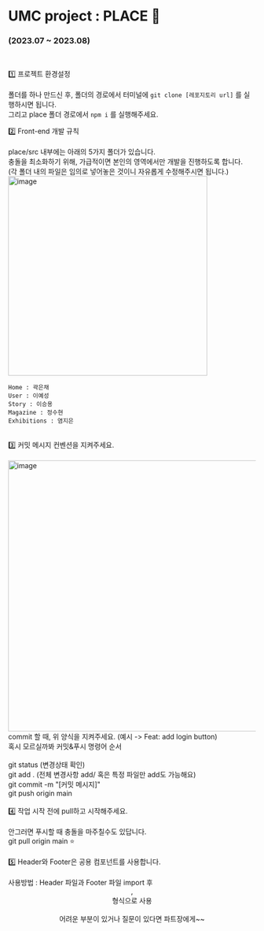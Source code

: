 <h1>UMC project : PLACE 🎱</h1>
<h3>(2023.07 ~ 2023.08)</h3><br/>

1️⃣ 프로젝트 환경설정<br/><br/>
폴더를 하나 만드신 후, 폴더의 경로에서 터미널에 ```git clone [레포지토리 url]``` 를 실행하시면 됩니다.<br/>
그리고 place 폴더 경로에서 ```npm i``` 를 실행해주세요.<br/>

2️⃣ Front-end 개발 규칙<br/><br/>
place/src 내부에는 아래의 5가지 폴더가 있습니다.<br/>
충돌을 최소화하기 위해, 가급적이면 본인의 영역에서만 개발을 진행하도록 합니다.<br/>
(각 폴더 내의 파일은 임의로 넣어놓은 것이니 자유롭게 수정해주시면 됩니다.)<br/>
<img width="405" alt="image" src="https://github.com/PLACE-4th-UMC/PLACE-front/assets/91872300/0ee5fe5d-65b5-4771-9907-e9f364815254"><br/>
```
Home : 곽은채
User : 이예성
Story : 이승용
Magazine : 정수현
Exhibitions : 염지은
```
<br/>
3️⃣ 커밋 메시지 컨벤션을 지켜주세요.<br/><br/>
<img width="550" alt="image" src="https://github.com/PLACE-4th-UMC/PLACE-front/assets/91872300/57ab46a7-139c-4ff9-967e-10c1e4b3bf77"><br/>
commit 할 때, 위 양식을 지켜주세요. (예시 -> Feat: add login button)<br/>
혹시 모르실까봐 커밋&푸시 명령어 순서<br/>
<br/>
git status (변경상태 확인)<br/>
git add . (전체 변경사항 add/ 혹은 특정 파일만 add도 가능해요)<br/>
git commit -m "[커밋 메시지]"<br/>
git push origin main<br/>

<br/>
4️⃣ 작업 시작 전에 pull하고 시작해주세요.<br/><br/>
안그러면 푸시할 때 충돌을 마주칠수도 있답니다.<br/>
git pull origin main ⭐️<br/>

<br/>
5️⃣ Header와 Footer은 공용 컴포넌트를 사용합니다.<br/><br/>
사용방법 : Header 파일과 Footer 파일 import 후 <Header/>, <Footer/> 형식으로 사용
<br/>
<br/>
어려운 부분이 있거나 질문이 있다면 파트장에게~~
